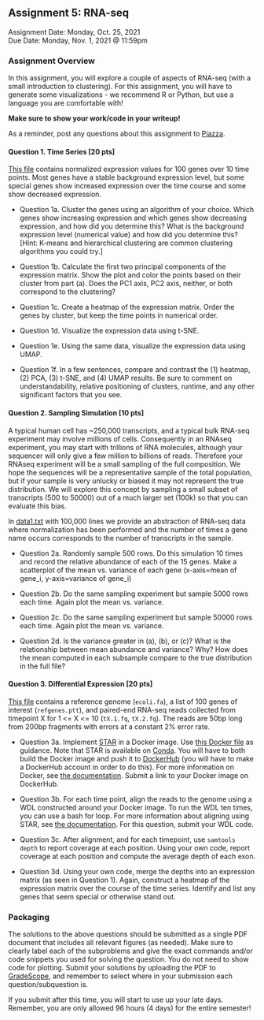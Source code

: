 ## Assignment 5: RNA-seq
Assignment Date: Monday, Oct. 25, 2021 <br>
Due Date: Monday, Nov. 1, 2021 @ 11:59pm <br>

### Assignment Overview

In this assignment, you will explore a couple of aspects of RNA-seq (with a small introduction to clustering). For this assignment, you will have to generate some visualizations - we recommend R or Python, but use a language you are comfortable with! 

**Make sure to show your work/code in your writeup!**

As a reminder, post any questions about this assignment to [Piazza](https://piazza.com/class/ksxxhnaqr2v6gz).

#### Question 1. Time Series [20 pts]

[This file](http://schatz-lab.org/teaching/exercises/rnaseq/rnaseq.1.expression/expression.txt) contains normalized expression
values for 100 genes over 10 time points. Most genes have a stable background expression level, but some special genes show increased
expression over the time course and some show decreased expression.

- Question 1a. Cluster the genes using an algorithm of your choice. Which genes show increasing expression and which genes show decreasing expression, and how did you determine this? What is the background expression level (numerical value) and how did you determine this?
[Hint: K-means and hierarchical clustering are common clustering algorithms you could try.]

- Question 1b. Calculate the first two principal components of the expression matrix. Show the plot and color the points based on their cluster from part (a). Does the PC1 axis, PC2 axis, neither, or both correspond to the clustering?

- Question 1c. Create a heatmap of the expression matrix. Order the genes by cluster, but keep the time points in numerical order.

- Question 1d. Visualize the expression data using t-SNE.

- Question 1e. Using the same data, visualize the expression data using UMAP.

- Question 1f. In a few sentences, compare and contrast the (1) heatmap, (2) PCA, (3) t-SNE, and (4) UMAP results. Be sure to comment on understandability, relative positioning of clusters, runtime, and any other significant factors that you see.

#### Question 2. Sampling Simulation [10 pts]

A typical human cell has ~250,000 transcripts, and a typical bulk RNA-seq experiment may involve millions of cells. Consequently in an RNAseq experiment, you may start with trillions of RNA molecules, although your sequencer will only give a few million to billions of reads. Therefore your RNAseq experiment will be a small sampling of the full composition. We hope the sequences will be a representative sample of the total population, but if your sample is very unlucky or biased it may not represent the true distribution. We will explore this concept by sampling a small subset of transcripts (500 to 50000) out of a much larger set (100k) so that you can evaluate this bias.

In [data1.txt](data1.txt) with 100,000 lines we provide an abstraction of RNA-seq data where normalization has been performed and the number of times a gene name occurs corresponds to the number of transcripts in the sample.

- Question 2a. Randomly sample 500 rows. Do this simulation 10 times and record the relative abundance of each of the 15 genes. Make a scatterplot of the mean vs. variance of each gene (x-axis=mean of gene_i, y-axis=variance of gene_i)

- Question 2b. Do the same sampling experiment but sample 5000 rows each time. Again plot the mean vs. variance.

- Question 2c. Do the same sampling experiment but sample 50000 rows each time. Again plot the mean vs. variance.

- Question 2d. Is the variance greater in (a), (b), or (c)? What is the relationship between mean abundance and variance? Why? How does the mean computed in each subsample compare to the true distribution in the full file?

#### Question 3. Differential Expression [20 pts]

[This file](https://schatz-lab.org/teaching/exercises/rnaseq/rnaseq.2.pileup/rnaseq.2.pileup.tgz) contains a reference genome (`ecoli.fa`), a list of 100 genes of interest (`refgenes.ptt`), and paired-end RNA-seq reads collected from timepoint X for 1 <= X <= 10 (`tX.1.fq`, `tX.2.fq`). The reads are 50bp long from 200bp fragments with errors at a constant 2% error rate.

- Question 3a. Implement [STAR](https://github.com/alexdobin/STAR) in a Docker image. Use [this Docker file](https://raw.githubusercontent.com/slzarate/bwa-mem2-docker/master/Dockerfile) as guidance. Note that STAR is available on [Conda](https://anaconda.org/bioconda/star). You will have to both build the Docker image and push it to [DockerHub](https://hub.docker.com/) (you will have to make a DockerHub account in order to do this). For more information on Docker, see [the documentation](https://docs.docker.com/engine/reference/commandline/cli/). Submit a link to your Docker image on DockerHub.

- Question 3b. For each time point, align the reads to the genome using a WDL constructed around your Docker image. To run the WDL ten times, you can use a bash for loop. For more information about aligning using STAR, see [the documentation](https://raw.githubusercontent.com/alexdobin/STAR/master/doc/STARmanual.pdf). For this question, submit your WDL code.

- Question 3c. After alignment, and for each timepoint, use `samtools depth` to report coverage at each position. Using your own code, report coverage at each position and compute the average depth of each exon.

- Question 3d. Using your own code, merge the depths into an expression matrix (as seen in Question 1). Again, construct a heatmap of the expression matrix over the course of the time series. Identify and list any genes that seem special or otherwise stand out.

### Packaging

The solutions to the above questions should be submitted as a single PDF document that includes all relevant figures (as needed). Make sure to clearly label each of the subproblems and give the exact commands and/or code snippets you used for solving the question. You do not need to show code for plotting. Submit your solutions by uploading the PDF to [GradeScope](https://www.gradescope.com/courses/301857), and remember to select where in your submission each question/subquestion is.

If you submit after this time, you will start to use up your late days. Remember, you are only allowed 96 hours (4 days) for the entire semester!
